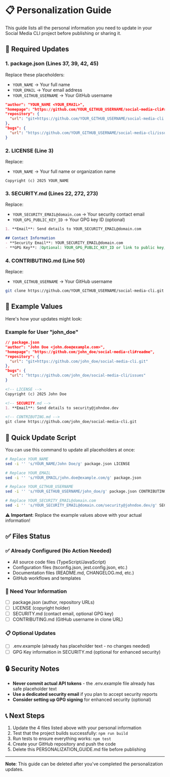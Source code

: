 # 📋 Personalization Guide

This guide lists all the personal information you need to update in your Social Media CLI project before publishing or sharing it.

## 🔧 Required Updates

### 1. **package.json** (Lines 37, 39, 42, 45)
Replace these placeholders:
- `YOUR_NAME` → Your full name
- `YOUR_EMAIL` → Your email address
- `YOUR_GITHUB_USERNAME` → Your GitHub username

```json
"author": "YOUR_NAME <YOUR_EMAIL>",
"homepage": "https://github.com/YOUR_GITHUB_USERNAME/social-media-cli#readme",
"repository": {
  "url": "git+https://github.com/YOUR_GITHUB_USERNAME/social-media-cli.git"
},
"bugs": {
  "url": "https://github.com/YOUR_GITHUB_USERNAME/social-media-cli/issues"
}
```

### 2. **LICENSE** (Line 3)
Replace:
- `YOUR_NAME` → Your full name or organization name

```
Copyright (c) 2025 YOUR_NAME
```

### 3. **SECURITY.md** (Lines 22, 272, 273)
Replace:
- `YOUR_SECURITY_EMAIL@domain.com` → Your security contact email
- `YOUR_GPG_PUBLIC_KEY_ID` → Your GPG key ID (optional)

```markdown
1. **Email**: Send details to YOUR_SECURITY_EMAIL@domain.com

## Contact Information
- **Security Email**: YOUR_SECURITY_EMAIL@domain.com
- **GPG Key**: [Optional: YOUR_GPG_PUBLIC_KEY_ID or link to public key]
```

### 4. **CONTRIBUTING.md** (Line 50)
Replace:
- `YOUR_GITHUB_USERNAME` → Your GitHub username

```bash
git clone https://github.com/YOUR_GITHUB_USERNAME/social-media-cli.git
```

## 📝 Example Values

Here's how your updates might look:

### Example for User "john_doe"
```json
// package.json
"author": "John Doe <john.doe@example.com>",
"homepage": "https://github.com/john_doe/social-media-cli#readme",
"repository": {
  "url": "git+https://github.com/john_doe/social-media-cli.git"
},
"bugs": {
  "url": "https://github.com/john_doe/social-media-cli/issues"
}
```

```markdown
<!-- LICENSE -->
Copyright (c) 2025 John Doe

<!-- SECURITY.md -->
1. **Email**: Send details to security@johndoe.dev

<!-- CONTRIBUTING.md -->
git clone https://github.com/john_doe/social-media-cli.git
```

## 🚀 Quick Update Script

You can use this command to update all placeholders at once:

```bash
# Replace YOUR_NAME
sed -i '' 's/YOUR_NAME/John Doe/g' package.json LICENSE

# Replace YOUR_EMAIL  
sed -i '' 's/YOUR_EMAIL/john.doe@example.com/g' package.json

# Replace YOUR_GITHUB_USERNAME
sed -i '' 's/YOUR_GITHUB_USERNAME/john_doe/g' package.json CONTRIBUTING.md

# Replace YOUR_SECURITY_EMAIL@domain.com
sed -i '' 's/YOUR_SECURITY_EMAIL@domain.com/security@johndoe.dev/g' SECURITY.md
```

⚠️ **Important**: Replace the example values above with your actual information!

## ✅ Files Status

### ✅ Already Configured (No Action Needed)
- All source code files (TypeScript/JavaScript)
- Configuration files (tsconfig.json, jest.config.json, etc.)
- Documentation files (README.md, CHANGELOG.md, etc.)
- GitHub workflows and templates

### 🔄 Need Your Information
- [ ] package.json (author, repository URLs)
- [ ] LICENSE (copyright holder)
- [ ] SECURITY.md (contact email, optional GPG key)
- [ ] CONTRIBUTING.md (GitHub username in clone URL)

### 📋 Optional Updates
- [ ] .env.example (already has placeholder text - no changes needed)
- [ ] GPG Key information in SECURITY.md (optional for enhanced security)

## 🔒 Security Notes

- **Never commit actual API tokens** - the .env.example file already has safe placeholder text
- **Use a dedicated security email** if you plan to accept security reports
- **Consider setting up GPG signing** for enhanced security (optional)

## 📞 Next Steps

1. Update the 4 files listed above with your personal information
2. Test that the project builds successfully: `npm run build`
3. Run tests to ensure everything works: `npm test`
4. Create your GitHub repository and push the code
5. Delete this PERSONALIZATION_GUIDE.md file before publishing

---

**Note**: This guide can be deleted after you've completed the personalization updates.
